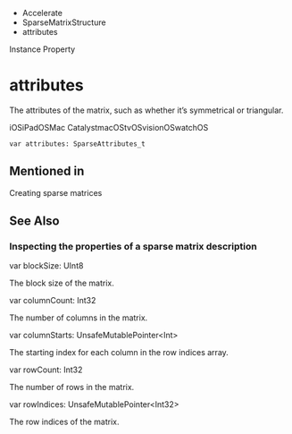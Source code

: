 

- Accelerate
- SparseMatrixStructure
-  attributes 

Instance Property

# attributes

The attributes of the matrix, such as whether it’s symmetrical or triangular.

iOSiPadOSMac CatalystmacOStvOSvisionOSwatchOS

``` source
var attributes: SparseAttributes_t
```

## Mentioned in 

Creating sparse matrices

## See Also

### Inspecting the properties of a sparse matrix description

var blockSize: UInt8

The block size of the matrix.

var columnCount: Int32

The number of columns in the matrix.

var columnStarts: UnsafeMutablePointer&lt;Int>

The starting index for each column in the row indices array.

var rowCount: Int32

The number of rows in the matrix.

var rowIndices: UnsafeMutablePointer&lt;Int32>

The row indices of the matrix.

